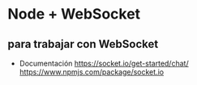 # Node + WebSocket

## para trabajar con WebSocket
- Documentación
https://socket.io/get-started/chat/
https://www.npmjs.com/package/socket.io